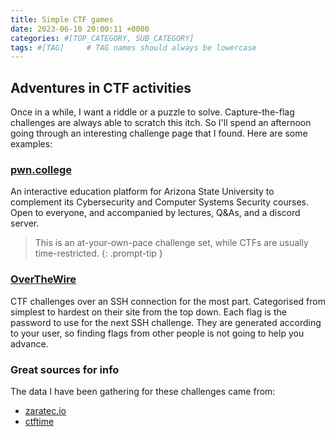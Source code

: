 ```yaml
---
title: Simple CTF games
date: 2023-06-10 20:00:11 +0000
categories: #[TOP_CATEGORY, SUB_CATEGORY]
tags: #[TAG]     # TAG names should always be lowercase
---
```


## Adventures in CTF activities

Once in a while, I want a riddle or a puzzle to solve.
Capture-the-flag challenges are always able to scratch this itch.
So I'll spend an afternoon going through an interesting challenge page that I found.
Here are some examples:

### [pwn.college](https://pwn.college)

An interactive education platform for Arizona State University to complement its Cybersecurity and Computer Systems Security courses.
Open to everyone, and accompanied by lectures, Q&As, and a discord server.
> This is an at-your-own-pace challenge set, while CTFs are usually time-restricted.
{: .prompt-tip }

### [OverTheWire](https://overthewire.org/wargames/)

CTF challenges over an SSH connection for the most part.
Categorised from simplest to hardest on their site from the top down.
Each flag is the password to use for the next SSH challenge.
They are generated according to your user, so finding flags from other people is not going to help you advance.

### Great sources for info

The data I have been gathering for these challenges came from:

* [zaratec.io](https://zaratec.io/ctf-practice/)
* [ctftime](https://ctftime.org/)

